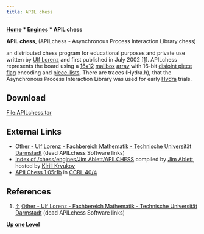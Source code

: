 ```yaml
---
title: APIL chess
---
```

**[Home](Home "Home") * [Engines](Engines "Engines") * APIL chess**

**APIL chess**, (APILchess - Asynchronous Process Interaction Library chess)

an distributed chess program for educational purposes and private use written by [Ulf Lorenz](Ulf_Lorenz "Ulf Lorenz") and first published in July 2002
<a id="cite-note-1" href="#cite-ref-1">[1]</a>.
APILchess represents the board using a [16x12](Vector_Attacks#16x12 "Vector Attacks") [mailbox](Mailbox "Mailbox") [array](Array "Array") with 16-bit [disjoint piece flag](Pieces#DisjointPieceFlags "Pieces") encoding and [piece-lists](Piece-Lists "Piece-Lists"). There are traces (Hydra.h), that the Asynchronous Process Interaction Library was used for early [Hydra](Hydra "Hydra") trials.

## Download

[File:APILchess.tar](File:APILchess.tar "File:APILchess.tar")

## External Links

- [Other - Ulf Lorenz - Fachbereich Mathematik - Technische Universität Darmstadt](http://www3.mathematik.tu-darmstadt.de/hp/optimierung/lorenz-ulf/other.html) (dead APILchess Software links)
- [Index of /chess/engines/Jim Ablett/APILCHESS](http://kirr.homeunix.org/chess/engines/Jim%20Ablett/APILCHESS/) compiled by [Jim Ablett](Jim_Ablett "Jim Ablett"), hosted by [Kirill Kryukov](Kirill_Kryukov "Kirill Kryukov")
- [APILChess 1.05r1b](http://www.computerchess.org.uk/ccrl/404/cgi/engine_details.cgi?print=Details&each_game=1&eng=APILChess%201.05r1b#APILChess_1_05r1b) in [CCRL 40/4](CCRL "CCRL")

## References

1. <a id="cite-ref-1" href="#cite-note-1">↑</a> [Other - Ulf Lorenz - Fachbereich Mathematik - Technische Universität Darmstadt](http://www3.mathematik.tu-darmstadt.de/hp/optimierung/lorenz-ulf/other.html) (dead APILchess Software links)

**[Up one Level](Engines "Engines")**

